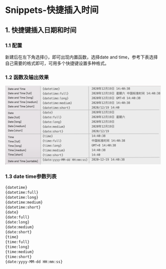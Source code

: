# Snippets-快捷插入时间

## 1. 快捷键插入日期和时间

### 1.1 配置

新建后在左下角选择{}，即可出现内置函数，选择date and time，参考下表选择自己需要的格式即可，可用多个快捷键设置多种格式。

### 1.2 函数及输出效果

![&#x4E09;&#x5217;&#x5206;&#x522B;&#x662F;&#xFF1A;&#x83DC;&#x5355;&#xFF0C;&#x8F93;&#x5165;&#x53C2;&#x6570;&#xFF0C;&#x8F93;&#x51FA;&#x6548;&#x679C;](../../.gitbook/assets/image%20%2847%29.png)

### 1.3 date time参数列表

```text
{datetime}
{datetime:full}
{datetime:long}
{datetime:medium}
{datetime:short}
{date}
{date:full}
{date:long}
{date:medium}
{date:short}
{time}
{time:full}
{time:long}
{time:medium}
{time:short}
{date:yyyy-MM-dd HH:mm:ss}
```



